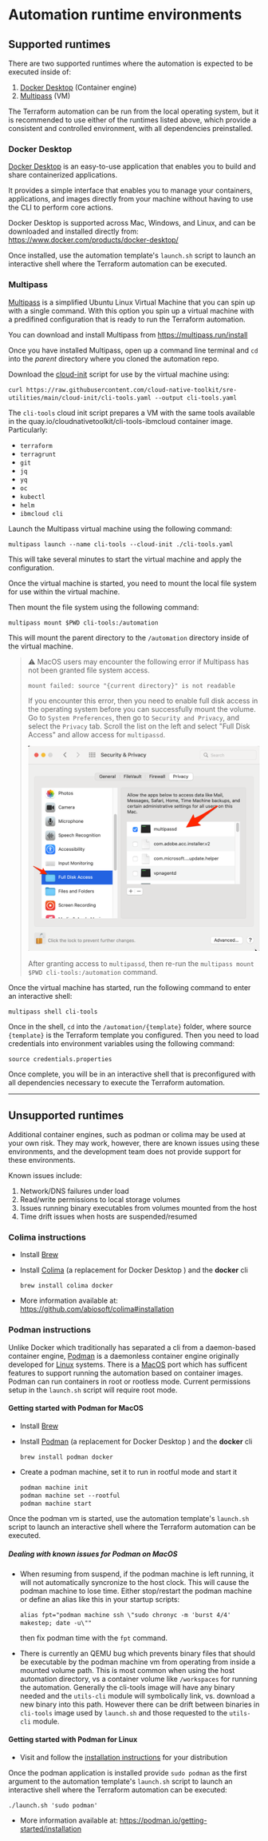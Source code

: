 # Automation runtime environments

## Supported runtimes

There are two supported runtimes where the automation is expected to be executed inside of:

1. [Docker Desktop](#docker-desktop) (Container engine)
2. [Multipass](#multipass) (VM)

The Terraform automation can be run from the local operating system, but it is recommended to use either of the runtimes listed above, which provide a consistent and controlled environment, with all dependencies preinstalled.

### Docker Desktop

[Docker Desktop](https://docs.docker.com/desktop/) is an easy-to-use application that enables you to build and share containerized applications.

It provides a simple interface that enables you to manage your containers, applications, and images directly from your machine without having to use the CLI to perform core actions.

Docker Desktop is supported across Mac, Windows, and Linux, and can be downloaded and installed directly from: <https://www.docker.com/products/docker-desktop/>

Once installed, use the automation template's `launch.sh` script to launch an interactive shell where the Terraform automation can be executed.

### Multipass

[Multipass](https://multipass.run/) is a simplified Ubuntu Linux Virtual Machine that you can spin up with a single command.   With this option you spin up a virtual machine with a predifined configuration that is ready to run the Terraform automation.  

You can download and install Multipass from <https://multipass.run/install>

Once you have installed Multipass, open up a command line terminal and `cd` into the *parent* directory where you cloned the automation repo.

Download the [cloud-init](https://github.com/cloud-native-toolkit/sre-utilities/blob/main/cloud-init/cli-tools.yaml) script for use by the virtual machine using:

```text
curl https://raw.githubusercontent.com/cloud-native-toolkit/sre-utilities/main/cloud-init/cli-tools.yaml --output cli-tools.yaml
```

The `cli-tools` cloud init script prepares a VM with the same tools available in the quay.io/cloudnativetoolkit/cli-tools-ibmcloud container image. Particularly:

- `terraform`
- `terragrunt`
- `git`
- `jq`
- `yq`
- `oc`
- `kubectl`
- `helm`
- `ibmcloud cli`

Launch the Multipass virtual machine using the following command:

```text
multipass launch --name cli-tools --cloud-init ./cli-tools.yaml
```

This will take several minutes to start the virtual machine and apply the configuration.  

Once the virtual machine is started, you need to mount the local  file system for use within the virtual machine.

Then mount the file system using the following command:

```
multipass mount $PWD cli-tools:/automation
```

This will mount the parent directory to the `/automation` directory inside of the virtual machine.


> ⚠️ MacOS users may encounter the following error if Multipass has not been granted file system access.  
> ```
> mount failed: source "{current directory}" is not readable
> ```
> 
> If you encounter this error, then you need to enable full disk access in the operating system before you can successfully mount the volume.  Go to `System Preferences`, then go to `Security and Privacy`, and select the `Privacy` tab.  Scroll the list on the left and select "Full Disk Access" and allow access for `multipassd`.
>
> ![Multipass security settings](https://github.com/cloud-native-toolkit/automation-solutions/raw/main/common-files/multipass-security.png)
> 
> After granting access to `multipassd`, then re-run the `multipass mount $PWD cli-tools:/automation` command.

Once the virtual machine has started, run the following command to enter an interactive shell:

```text
multipass shell cli-tools
```

Once in the shell, `cd` into the `/automation/{template}` folder, where source  `{template}` is the Terraform template you configured.  Then you need to load credentials into environment variables using the following command:

```text
source credentials.properties
```

Once complete, you will be in an interactive shell that is preconfigured with all dependencies necessary to execute the Terraform automation.

----

## Unsupported runtimes

Additional container engines, such as podman or colima may be used at your own risk. They may work, however, there are known issues using these environments, and the development team does not provide support for these environments.

Known issues include:

 1. Network/DNS failures under load
 1. Read/write permissions to local storage volumes
 1. Issues running binary executables from volumes mounted from the host
 1. Time drift issues when hosts are suspended/resumed

### Colima instructions

- Install [Brew](https://brew.sh/)
- Install [Colima](https://github.com/abiosoft/colima) (a replacement for Docker Desktop ) and the **docker** cli

   ```shell
   brew install colima docker
   ```

- More information available at: <https://github.com/abiosoft/colima#installation>

### Podman instructions

Unlike Docker which traditionally has separated a cli from a daemon-based container engine, [Podman](https://podman.io) is a daemonless container engine originally developed for [Linux](#getting-started-with-podman-for-linux) systems. There is a [MacOS](#getting-started-with-podman-for-macos) port which has sufficent features to support running the automation based on container images. Podman can run containers in root or rootless mode. Current permissions setup in the `launch.sh` script will require root mode.

#### Getting started with Podman for MacOS

- Install [Brew](https://brew.sh/)
- Install [Podman](https://podman.io) (a replacement for Docker Desktop ) and the **docker** cli

   ```shell
   brew install podman docker
   ```

- Create a podman machine, set it to run in rootful mode and start it

   ```shell
   podman machine init
   podman machine set --rootful
   podman machine start
   ```

Once the podman vm is started, use the automation template's `launch.sh` script to launch an interactive shell where the Terraform automation can be executed.

##### Dealing with known issues for Podman on MacOS

- When resuming from suspend, if the podman machine is left running, it will not automatically syncronize to the host clock. This will cause the podman machine to lose time. Either stop/restart the podman machine or define an alias like this in your startup scripts:

    ```shell
    alias fpt="podman machine ssh \"sudo chronyc -m 'burst 4/4' makestep; date -u\""
    ```

    then fix podman time with the `fpt` command.

- There is currently an QEMU bug which prevents binary files that should be executable by the podman machine vm from operating from inside a mounted volume path. This is most common when using the host automation directory, vs a container volume like `/workspaces` for running the automation. Generally the cli-tools image will have any binary needed and the `utils-cli` module will symbolically link, vs. download a new binary into this path. However there can be drift between binaries in `cli-tools` image used by `launch.sh` and those requested to the `utils-cli` module.

#### Getting started with Podman for Linux

- Visit and follow the [installation instructions](https://podman.io/getting-started/installation#installing-on-linux) for your distribution

Once the podman application is installed provide `sudo podman` as the first argument to the automation template's `launch.sh` script to launch an interactive shell where the Terraform automation can be executed:

   ```shell
   ./launch.sh 'sudo podman'
   ```

- More information available at: <https://podman.io/getting-started/installation>
